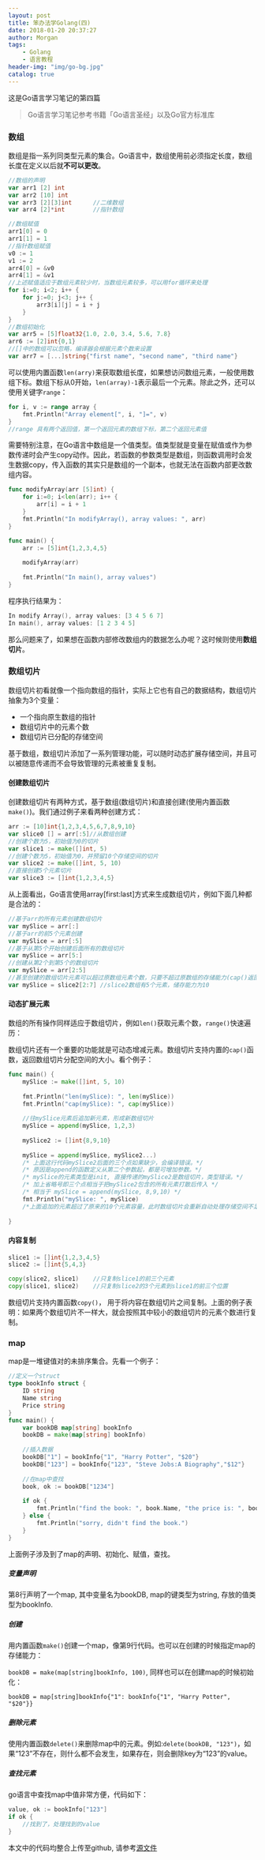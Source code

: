 ```yaml
---
layout: post
title: 笨办法学Golang(四)
date: 2018-01-20 20:37:27
author: Morgan
tags: 
    - Golang
    - 语言教程
header-img: "img/go-bg.jpg"
catalog: true
---
```


这是Go语言学习笔记的第四篇

<!--more -->

> Go语言学习笔记参考书籍「Go语言圣经」以及Go官方标准库

### 数组

数组是指一系列同类型元素的集合。Go语言中，数组使用前必须指定长度，数组长度在定义以后就**不可以更改**。

```go
//数组的声明
var arr1 [2] int
var arr2 [10] int
var arr3 [2][3]int		//二维数组
var arr4 [2]*int		//指针数组

//数组赋值
arr1[0] = 0
arr1[1] = 1
//指针数组赋值
v0 := 1
v1 := 2
arr4[0] = &v0
arr4[1] = &v1
//上述赋值适应于数组元素较少时，当数组元素较多，可以用for循环来处理
for i:=0; i<2; i++ {
    for j:=0; j<3; j++ {
        arr3[i][j] = i + j
    }
} 
//数组初始化
var arr5 = [5]float32{1.0, 2.0, 3.4, 5.6, 7.8}
arr6 := [2]int{0,1}
//[]中的数组可以忽略，编译器会根据元素个数来设置
var arr7 = [...]string{"first name", "second name", "third name"}
```

可以使用内置函数`len(arry)`来获取数组长度，如果想访问数组元素，一般使用数组下标。数组下标从0开始，`len(array)-1`表示最后一个元素。除此之外，还可以使用关键字`range`：

```go
for i, v := range array {
    fmt.Println("Array element[", i, "]=", v)
}
//range 具有两个返回值，第一个返回元素的数组下标，第二个返回元素值
```

需要特别注意，在Go语言中数组是一个值类型。值类型就是变量在赋值或作为参数传递时会产生copy动作。因此，若函数的参数类型是数组，则函数调用时会发生数据copy，传入函数的其实只是数组的一个副本，也就无法在函数内部更改数组内容。

```go
func modifyArray(arr [5]int) {
    for i:=0; i<len(arr); i++ {
        arr[i] = i + 1
    }
    fmt.Println("In modifyArray(), array values: ", arr)
}

func main() {
    arr := [5]int{1,2,3,4,5}
    
    modifyArray(arr)
    
    fmt.Println("In main(), array values")
}
```

程序执行结果为：

```go
In modify Array(), array values: [3 4 5 6 7]
In main(), array values: [1 2 3 4 5]
```

那么问题来了，如果想在函数内部修改数组内的数据怎么办呢？这时候则使用**数组切片**。

### 数组切片

数组切片初看就像一个指向数组的指针，实际上它也有自己的数据结构，数组切片抽象为3个变量：

- 一个指向原生数组的指针
- 数组切片中的元素个数
- 数组切片已分配的存储空间

基于数组，数组切片添加了一系列管理功能，可以随时动态扩展存储空间，并且可以被随意传递而不会导致管理的元素被重复复制。

#### 创建数组切片

创建数组切片有两种方式，基于数组(数组切片)和直接创建(使用内置函数`make()`)。我们通过例子来看两种创建方式：

```go
arr := [10]int{1,2,3,4,5,6,7,8,9,10}
var slice0 [] = arr[:5]//从数组创建
//创建个数为5，初始值为0的切片
var slice1 := make([]int, 5)
//创建个数为5，初始值为0，并预留10个存储空间的切片
var slice2 := make([]int, 5, 10)
//直接创建5个元素切片
var slice3 := []int{1,2,3,4,5}
```

从上面看出，Go语言使用array[first:last]方式来生成数组切片，例如下面几种都是合法的：

```go
//基于arr的所有元素创建数组切片
var mySlice = arr[:]
//基于arr的前5个元素创建
var mySlice = arr[:5]
//基于从第5个开始创建后面所有的数组切片
var mySlice = arr[5:]
//创建从第2个到第5个的数组切片
var mySlice = arr[2:5]
//甚至创建的数组切片元素可以超过原数组元素个数，只要不超过原数组的存储能力(cap()返回的值)，超出部分会填0
var mySlice = slice2[2:7] //slice2数组有5个元素，储存能力为10
```

#### 动态扩展元素

数组的所有操作同样适应于数组切片，例如`len()`获取元素个数，`range()`快速遍历：

数组切片还有一个重要的功能就是可动态增减元素。数组切片支持内置的`cap()`函数，返回数组切片分配空间的大小。看个例子：

```go
func main() {
    mySlice := make([]int, 5, 10)
    
    fmt.Println("len(mySlice): ", len(mySlice))
    fmt.Println("cap(mySlice): ", cap(mySlice))
    
    //往mySlice元素后追加新元素，形成新数组切片
    mySlice = append(mySlice, 1,2,3)
    
    mySlice2 := []int{8,9,10}
    
    mySlice = append(mySlice, mySlice2...)
    /* 上面这行代码mySlice2后面的三个点如果缺少，会编译错误。*/
    /* 原因是append的函数定义从第二个参数起，都是可增加参数。*/
    /* mySlice的元素类型是init, 直接传递的mySlice2是数组切片，类型错误。*/
    /* 加上省略号即三个点相当于把mySlice2包含的所有元素打散后传入 */
    /* 相当于 mySlice = append(mySlice, 8,9,10) */
    fmt.Println("mySlice: ", mySlice)
    /*上面追加的元素超过了原来的10个元素容量，此时数组切片会重新自动处理存储空间不足，自动分配一块足够大的内存*/
    
}
```

#### 内容复制

```go
slice1 := []int{1,2,3,4,5}
slice2 := []int{5,4,3}

copy(slice2, slice1) 	//只复制slice1的前三个元素
copy(slice1, slice2)	//只复制slice2的3个元素到slice1的前三个位置
```

数组切片支持内置函数`copy()`， 用于将内容在数组切片之间复制。上面的例子表明：如果两个数组切片不一样大，就会按照其中较小的数组切片的元素个数进行复制。

### map

map是一堆键值对的未排序集合。先看一个例子：

```go
//定义一个struct
type bookInfo struct {
    ID string
    Name string
    Price string
}
func main() {
    var bookDB map[string] bookInfo
    bookDB = make(map[string] bookInfo)
    
    //插入数据
    bookDB["1"] = bookInfo{"1", "Harry Potter", "$20"}
    bookDB["123"] = bookInfo{"123", "Steve Jobs:A Biography","$12"}
    
    //在map中查找
    book, ok := bookDB["1234"]
    
    if ok {
        fmt.Println("find the book: ", book.Name, "the price is: ", book.Price)
    } else {
        fmt.Println("sorry, didn't find the book.")
    }
}
```

上面例子涉及到了map的声明、初始化、赋值，查找。

##### 变量声明

第8行声明了一个map, 其中变量名为bookDB, map的键类型为string, 存放的值类型为bookInfo.

##### 创建

用内置函数`make()`创建一个map，像第9行代码。也可以在创建的时候指定map的存储能力：

`bookDB = make(map[string]bookInfo, 100)`, 同样也可以在创建map的时候初始化：

`bookDB = map[string]bookInfo{"1": bookInfo{"1", "Harry Potter", "$20"}}`

##### 删除元素

使用内置函数`delete()`来删除map中的元素。例如:`delete(bookDB, "123")`，如果“123”不存在，则什么都不会发生，如果存在，则会删除key为“123”的value。

##### 查找元素

go语言中查找map中值非常方便，代码如下：

```go
value, ok := bookInfo["123"]
if ok {
    //找到了，处理找到的value
}
```

本文中的代码均整合上传至github, 请参考[源文件](https://github.com/goelo/LearnGolangTheHardWay/blob/master/src/)

